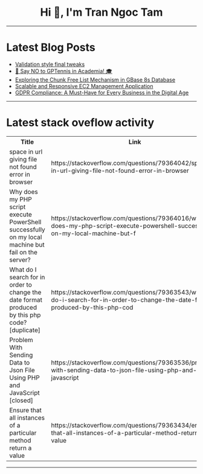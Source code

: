 <h1 align="center">Hi 👋, I'm Tran Ngoc Tam</h1>

---

# Latest Blog Posts 
<!-- BLOG-POST-LIST:START -->
- [Validation style final tweaks](https://dev.to/ayyash/validation-style-final-tweaks-2243)
- [🎾 Say NO to GPTennis in Academia! 🎓](https://dev.to/dms/say-no-to-gptennis-in-academia-4dn8)
- [Exploring the Chunk Free List Mechanism in GBase 8s Database](https://dev.to/congcong/exploring-the-chunk-free-list-mechanism-in-gbase-8s-database-2f5g)
- [Scalable and Responsive EC2 Management Application](https://dev.to/yusufgbagci/scalable-and-responsive-ec2-management-application-2obf)
- [GDPR Compliance: A Must-Have for Every Business in the Digital Age](https://dev.to/anupriya/gdpr-compliance-a-must-have-for-every-business-in-the-digital-age-eo4)
<!-- BLOG-POST-LIST:END -->

---

# Latest stack oveflow activity
<table>
  <tr><th>Title</th><th>Link</th></tr>
  <!-- STACKOVERFLOW:START --><tr><td>space in url giving file not found error in browser</td><td>https://stackoverflow.com/questions/79364042/space-in-url-giving-file-not-found-error-in-browser</td></tr><tr><td>Why does my PHP script execute PowerShell successfully on my local machine but fail on the server?</td><td>https://stackoverflow.com/questions/79364016/why-does-my-php-script-execute-powershell-successfully-on-my-local-machine-but-f</td></tr><tr><td>What do I search for in order to change the date format produced by this php code? [duplicate]</td><td>https://stackoverflow.com/questions/79363543/what-do-i-search-for-in-order-to-change-the-date-format-produced-by-this-php-cod</td></tr><tr><td>Problem With Sending Data to Json File Using PHP and JavaScript [closed]</td><td>https://stackoverflow.com/questions/79363536/problem-with-sending-data-to-json-file-using-php-and-javascript</td></tr><tr><td>Ensure that all instances of a particular method return a value</td><td>https://stackoverflow.com/questions/79363434/ensure-that-all-instances-of-a-particular-method-return-a-value</td></tr><!-- STACKOVERFLOW:END -->
</table>

---


